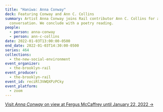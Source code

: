 ```yaml
---
title: "Haniwa: Anna Conway"
deck: Featuring Conway and Ann C. Collins
summary: Artist Anna Conway joins Rail contributor Ann C. Collins for a
  conversation. We conclude with a poetry reading.
people:
  - person: anna-conway
  - person: ann-c-collins
date: 2022-01-03T13:00:00-0500
end_date: 2022-01-03T14:30:00-0500
series: 464
collections:
  - the-new-social-environment
event_organizer:
  - the-brooklyn-rail
event_producer:
  - the-brooklyn-rail
event_id: reciRl3VWQXPzPCky
event_platform:
  - zoom
---
```

[Visit *Anna Conway* on view at Fergus McCaffrey until January 22, 2022 →](https://fergusmccaffrey.com/exhibition/anna-conway-2/)